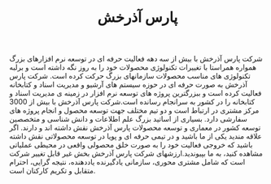 ﻿---
layout: post
title: پارس‌ آذرخش
name_en: parslib
company_slug: parslib
logo: 
cover: 
company_count:
founded:
location: ""
total_review: 
total_interview: 
salary_avg: 
salary_min: 
salary_max: 
rate: 
view_count: 
industry: کامپیوتر، فناوری اطلاعات و اینترنت
city: تهران, تهران
size_en: S
size: 30-50 نفر
site: http://parslib.com/
---

شرکت پارس آذرخش با بیش از سه دهه فعالیت حرفه ای در توسعه نرم افزارهای بزرگ همواره همراستا با تغییرات تکنولوژی محصولات خود را به روز نگه داشته است و برلبه تکنولوژی های مناسب محصولات سازمانهای بزرگ حرکت کرده است. شرکت پارس آذرخش به صورت حرفه ای در حوزه سیستم های آرشیو و مدیریت اسناد و کتابخانه فعالیت کرده است و ببزرگترین پروژه های توسعه نرم افزار در زمینه ی مدیریت اسناد و کتابخانه را در کشور به سرانجام رسانده است.شرکت پارس آذرخش با بیش از 3000 مرکز مشتری در ارتباط است و دو تیم مختلف جهت توسعه محصول و انجام پروژه های سفارشی دارد. بسیاری از اساتید بزرگ علم اطلاعات و دانش شناسی و متخصصین توسعه کشور در معماری و توسعه محصولات پارس آذرخش نقش داشته اند و دارند. اگر علاقه مندید یکی از ما باشید و در تیمی حرفه ای و پویا در توسعه محصولاتی نقش داشته باشید که خروجی فعالیت خود را به صورت خلق محصولی واقعی در محیطی عملیاتی مشاهده کنید، به ما بپیوندید.ارزشهای شرکت پارس آذرخش بخش غیر قابل تغییر شرکت است که شامل مشتری محوری، سازمانی یادگیرنده یاددهنده، نتیجه گرایی، احترام متقابل و تکریم کارکنان است.


